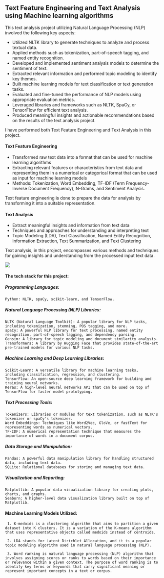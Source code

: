 ## Text Feature Engineering and Text Analysis using Machine learning algorithms

This text analysis project utilizing Natural Language Processing (NLP) involved the following key aspects:

* Utilized NLTK library to generate techniques to analyze and process textual data.
* Applied methods such as tokenization, part-of-speech tagging, and named entity recognition.
* Developed and implemented sentiment analysis models to determine the sentiment of text.
* Extracted relevant information and performed topic modeling to identify key themes.
* Built machine learning models for text classification or text generation tasks.
* Evaluated and fine-tuned the performance of NLP models using appropriate evaluation metrics.
* Leveraged libraries and frameworks such as NLTK, SpaCy, or TensorFlow for efficient text analysis.
* Produced meaningful insights and actionable recommendations based on the results of the text analysis project.

I have performed both Text Feature Engineering and Text Analysis in this project.

#### Text Feature Engineering 
- Transformed raw text data into a format that can be used for machine learning algorithms 
- Extracting relevant features or characteristics from text data and representing them in a numerical or categorical format that can be used as input for machine learning models
-  Methods: Tokenization, Word Embedding, TF-IDF (Term Frequency-Inverse Document Frequency), N-Grams, and Sentiment Analysis.

Text feature engineering is done to prepare the data for analysis by transforming it into a suitable representation.

#### Text Analysis 
- Extract meaningful insights and information from text data 
- Techniques and approaches for understanding and interpreting text 
- Topic Modeling (LDA), Text Classification, Named Entity Recognition, Information Extraction, Text Summarization, and Text Clustering

Text analysis, in this project, encompasses various methods and techniques for gaining insights and understanding from the processed input text data.

<img src = "https://github.com/varshahindupur09/Text_Feature_Engineering_ML/blob/main/text-analysis-word-cloud.png"></img>

#### The tech stack for this project: 

  ##### Programming Languages: 
    Python: NLTK, spaCy, scikit-learn, and TensorFlow.
    
  ##### Natural Language Processing (NLP) Libraries:
    NLTK (Natural Language Toolkit): A popular library for NLP tasks, including tokenization, stemming, POS tagging, and more.
    spaCy: A powerful NLP library for text processing, named entity recognition, part-of-speech tagging, and dependency parsing.
    Gensim: A library for topic modeling and document similarity analysis.
    Transformers: A library by Hugging Face that provides state-of-the-art pre-trained models for various NLP tasks.

  ##### Machine Learning and Deep Learning Libraries:
    Scikit-Learn: A versatile library for machine learning tasks, including classification, regression, and clustering.
    TensorFlow: An open-source deep learning framework for building and training neural networks.
    Keras: A high-level neural networks API that can be used on top of TensorFlow for faster model prototyping.

  ##### Text Processing Tools:
    Tokenizers: Libraries or modules for text tokenization, such as NLTK's tokenizer or spaCy's tokenizer.
    Word Embeddings: Techniques like Word2Vec, GloVe, or fastText for representing words as numerical vectors.
    TF-IDF: A numerical representation technique that measures the importance of words in a document corpus.

  ##### Data Storage and Manipulation:
    Pandas: A powerful data manipulation library for handling structured data, including text data.
    SQLite: Relational databases for storing and managing text data.

  ##### Visualization and Reporting:
    Matplotlib: A popular data visualization library for creating plots, charts, and graphs.
    Seaborn: A higher-level data visualization library built on top of Matplotlib.

#### Machine Learning Models Utilized:
     1. K-medoids is a clustering algorithm that aims to partition a given dataset into K clusters. It is a variation of the K-means algorithm that uses representative objects called medoids instead of centroids.
     
     2. LDA stands for Latent Dirichlet Allocation, and it is a popular topic modeling algorithm used in natural language processing (NLP). 
     
     3. Word ranking is natural language processing (NLP) algorithm that involves assigning scores or ranks to words based on their importance or relevance within a given context. The purpose of word ranking is to identify key terms or keywords that carry significant meaning or represent important concepts in a text or corpus.
    
    
